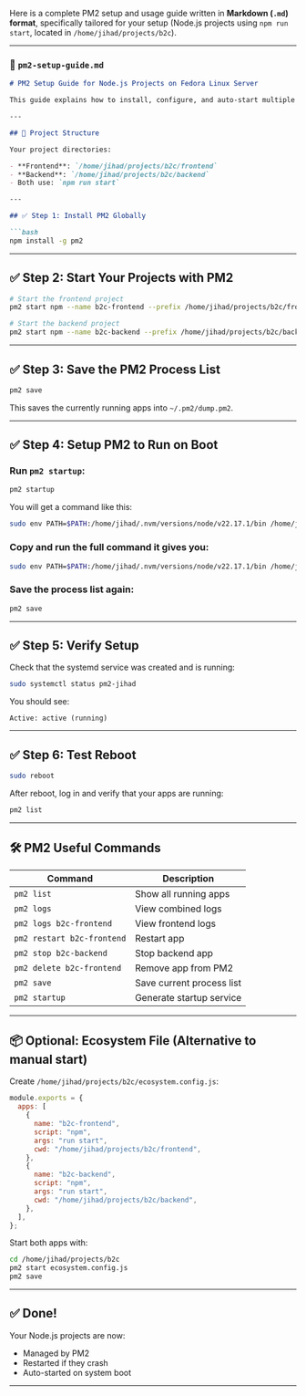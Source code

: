Here is a complete PM2 setup and usage guide written in **Markdown (`.md`) format**, specifically tailored for your setup (Node.js projects using `npm run start`, located in `/home/jihad/projects/b2c`).

---

### 📄 `pm2-setup-guide.md`

````markdown
# PM2 Setup Guide for Node.js Projects on Fedora Linux Server

This guide explains how to install, configure, and auto-start multiple Node.js projects using PM2 on a Fedora Linux Server.

---

## 🧱 Project Structure

Your project directories:

- **Frontend**: `/home/jihad/projects/b2c/frontend`
- **Backend**: `/home/jihad/projects/b2c/backend`
- Both use: `npm run start`

---

## ✅ Step 1: Install PM2 Globally

```bash
npm install -g pm2
````

---

## ✅ Step 2: Start Your Projects with PM2

```bash
# Start the frontend project
pm2 start npm --name b2c-frontend --prefix /home/jihad/projects/b2c/frontend -- run start

# Start the backend project
pm2 start npm --name b2c-backend --prefix /home/jihad/projects/b2c/backend -- run start
```

---

## ✅ Step 3: Save the PM2 Process List

```bash
pm2 save
```

This saves the currently running apps into `~/.pm2/dump.pm2`.

---

## ✅ Step 4: Setup PM2 to Run on Boot

### Run `pm2 startup`:

```bash
pm2 startup
```

You will get a command like this:

```bash
sudo env PATH=$PATH:/home/jihad/.nvm/versions/node/v22.17.1/bin /home/jihad/.nvm/versions/node/v22.17.1/lib/node_modules/pm2/bin/pm2 startup systemd -u jihad --hp /home/jihad
```

### Copy and run the full command it gives you:

```bash
sudo env PATH=$PATH:/home/jihad/.nvm/versions/node/v22.17.1/bin /home/jihad/.nvm/versions/node/v22.17.1/lib/node_modules/pm2/bin/pm2 startup systemd -u jihad --hp /home/jihad
```

### Save the process list again:

```bash
pm2 save
```

---

## ✅ Step 5: Verify Setup

Check that the systemd service was created and is running:

```bash
sudo systemctl status pm2-jihad
```

You should see:

```
Active: active (running)
```

---

## ✅ Step 6: Test Reboot

```bash
sudo reboot
```

After reboot, log in and verify that your apps are running:

```bash
pm2 list
```

---

## 🛠 PM2 Useful Commands

| Command                    | Description               |
| -------------------------- | ------------------------- |
| `pm2 list`                 | Show all running apps     |
| `pm2 logs`                 | View combined logs        |
| `pm2 logs b2c-frontend`    | View frontend logs        |
| `pm2 restart b2c-frontend` | Restart app               |
| `pm2 stop b2c-backend`     | Stop backend app          |
| `pm2 delete b2c-frontend`  | Remove app from PM2       |
| `pm2 save`                 | Save current process list |
| `pm2 startup`              | Generate startup service  |

---

## 📦 Optional: Ecosystem File (Alternative to manual start)

Create `/home/jihad/projects/b2c/ecosystem.config.js`:

```js
module.exports = {
  apps: [
    {
      name: "b2c-frontend",
      script: "npm",
      args: "run start",
      cwd: "/home/jihad/projects/b2c/frontend",
    },
    {
      name: "b2c-backend",
      script: "npm",
      args: "run start",
      cwd: "/home/jihad/projects/b2c/backend",
    },
  ],
};
```

Start both apps with:

```bash
cd /home/jihad/projects/b2c
pm2 start ecosystem.config.js
pm2 save
```

---

## ✅ Done!

Your Node.js projects are now:

* Managed by PM2
* Restarted if they crash
* Auto-started on system boot

---

```

